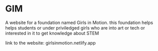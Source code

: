 # GIM
A website for a foundation named Girls in Motion. this foundation helps helps students or under priviledged girls who are into art or tech or interested in it to get knowledge about STEM 

link to the website:
girlsinmotion.netlify.app
